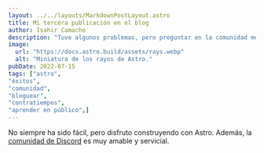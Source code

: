 ```yaml
---
layout: ../../layouts/MarkdownPostLayout.astro
title: Mi tercera publicación en el blog
author: Isahir Camacho
description: "Tuve algunos problemas, pero preguntar en la comunidad me ayudó mucho."
image:
  url: "https://docs.astro.build/assets/rays.webp"
  alt: "Miniatura de los rayos de Astro."
pubDate: 2022-07-15
tags: ["astro",
"éxitos",
"comunidad",
"bloguear",
"contratiempos",
"aprender en público",]
---
```


No siempre ha sido fácil, pero disfruto construyendo con Astro. Además, la [comunidad de Discord](https://astro.build/chat) es muy amable y servicial.
